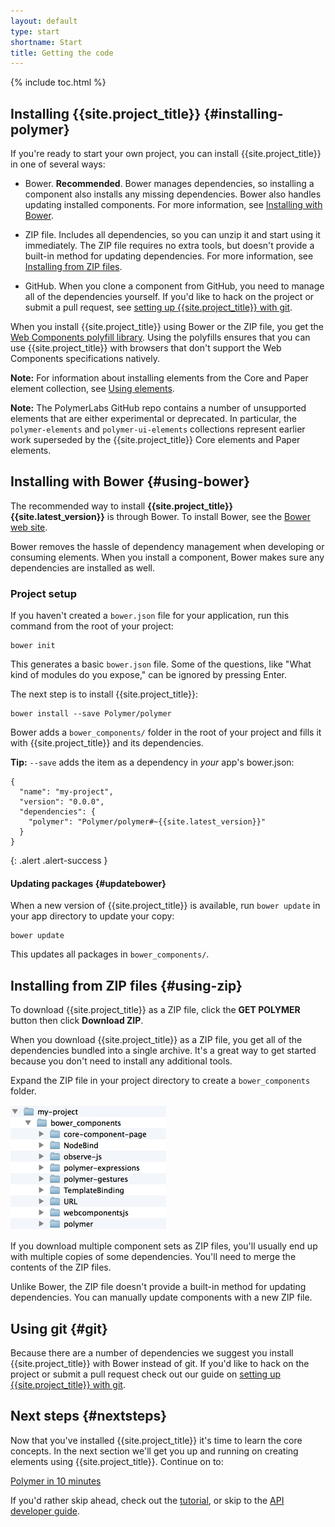 ```yaml
---
layout: default
type: start
shortname: Start
title: Getting the code
---
```


<style>
#download-button {
  background: #4285f4;
  color: #fff;
  font-size: 18px;
  fill: #fff;
}
#download-button:hover {
  background: #2a56c6;
}
#download-button::shadow paper-ripple {
  color: #fff;
}
</style>

{% include toc.html %}

## Installing {{site.project_title}} {#installing-polymer}

If you're ready to start your own project, you can install {{site.project_title}}
in one of several ways:

*   Bower. **Recommended**. Bower manages dependencies, so installing a component
    also installs any missing dependencies. Bower also handles updating
    installed components. For more information, see [Installing with Bower](#using-bower).

*   ZIP file. Includes all dependencies, so you can unzip it and start using it
    immediately. The ZIP file requires no extra tools, but doesn't provide a
    built-in method for updating dependencies. For more information, see
    [Installing from ZIP files](#using-zip).

*   GitHub. When you clone a component from GitHub, you need to manage all of the dependencies
    yourself. If you'd like to hack on the project or submit a pull request, see
    [setting up {{site.project_title}} with git](/resources/tooling-strategy.html#git).

When you install {{site.project_title}} using Bower or the ZIP file, you get the
[Web Components polyfill library](platform.html). Using the polyfills
ensures that you can use {{site.project_title}} with browsers that don't support
the Web Components specifications natively.

**Note:** For information about installing elements from the Core and Paper element
collection, see [Using elements](usingelements.html).

**Note:** The PolymerLabs GitHub repo contains a number of unsupported elements that are either
experimental or deprecated. In particular, the `polymer-elements` and `polymer-ui-elements`
collections represent earlier work superseded by the {{site.project_title}} Core elements and
Paper elements.

## Installing with Bower {#using-bower}

The recommended way to install **{{site.project_title}} {{site.latest_version}}**
is through Bower. To install Bower, see the [Bower web site](http://bower.io/).

Bower removes the hassle of dependency management when developing or consuming
elements. When you install a component, Bower makes sure any dependencies are
installed as well.

### Project setup

If you haven't created a `bower.json` file for your application, run this
command from the root of your project:

    bower init

This generates a basic `bower.json` file. Some of the questions, like
"What kind of modules do you expose," can be ignored by pressing Enter.

The next step is to install {{site.project_title}}:

    bower install --save Polymer/polymer

Bower adds a `bower_components/` folder in the root of your project and
fills it with {{site.project_title}} and its dependencies.

**Tip:** `--save` adds the item as a dependency in *your* app's bower.json:
```
{
  "name": "my-project",
  "version": "0.0.0",
  "dependencies": {
    "polymer": "Polymer/polymer#~{{site.latest_version}}"
  }
}
```
{: .alert .alert-success }

#### Updating packages {#updatebower}

When a new version of {{site.project_title}} is available, run `bower update`
in your app directory to update your copy:

    bower update

This updates all packages in `bower_components/`.

## Installing from ZIP files {#using-zip}

To download {{site.project_title}} as a ZIP file, click the **GET POLYMER** button
then click **Download ZIP**.

<component-download-button org="Polymer" component="polymer" label="GET POLYMER">
</component-download-button>

When you download {{site.project_title}} as a ZIP file, you get all of
the dependencies bundled into a single archive. It's a great way to get
started because you don't need to install any additional tools.

Expand the ZIP file in your project directory to create a `bower_components` folder.

![](/images/zip-file-contents.png)

If you download multiple component sets as ZIP files, you'll usually end up with
multiple copies of some dependencies. You'll need to merge the contents of the
ZIP files.

Unlike Bower, the ZIP file doesn't provide a built-in method
for updating dependencies. You can manually update components with a new ZIP
file.

## Using git {#git}

Because there are a number of dependencies we suggest you install
{{site.project_title}} with Bower instead of git. If you'd like to hack on
the project or submit a pull request check out our guide on
[setting up {{site.project_title}} with git](/resources/tooling-strategy.html#git).

## Next steps {#nextsteps}

Now that you've installed {{site.project_title}} it's time to learn the core
concepts. In the next section we'll get you up and running on creating elements
using {{site.project_title}}. Continue on to:

<a href="creatingelements.html">
  <paper-button raised><core-icon icon="arrow-forward"></core-icon>Polymer in 10 minutes</paper-button>
</a>

If you'd rather skip ahead, check out the
[tutorial](tutorial/intro.html), or skip to the
[API developer guide](../polymer/polymer.html).
